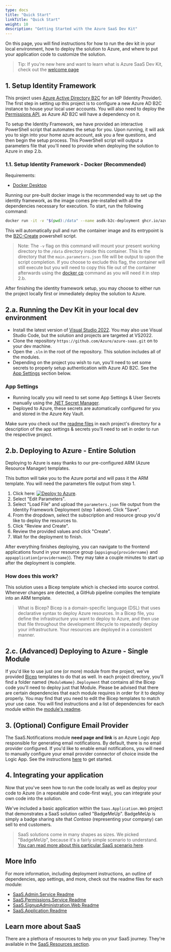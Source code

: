 ```yaml
---
type: docs
title: "Quick Start"
linkTitle: "Quick Start"
weight: 10
description: "Getting Started with the Azure SaaS Dev Kit"
---
```


On this page, you will find instructions for how to run the dev kit in your local environment, how to deploy the solution to Azure, and where to put your application code to customize the solution.

> Tip: If you're new here and want to learn what is Azure SaaS Dev Kit, check out the [welcome page](..)

## 1. Setup Identity Framework

This project uses [Azure Active Directory B2C](https://docs.microsoft.com/azure/active-directory-b2c/overview) for an IdP (Identity Provider). The first step in setting up this project is to configure a new Azure AD B2C instance to house your local user accounts. You will also need to deploy the [Permissions API](../components/identity/permissions-service), as Azure AD B2C will have a dependency on it.

To setup the Identity Framework, we have provided an interactive PowerShell script that automates the setup for you. Upon running, it will ask you to sign into your home azure account, ask you a few questions, and then begin the setup process. This PowerShell script will output a parameters file that you'll need to provide when deploying the solution to Azure in step 2.b.

### 1.1. Setup Identity Framework - Docker (Recommended)

Requirements:

- [Docker Desktop](https://www.docker.com/products/docker-desktop/)

Running our pre-built docker image is the recommended way to set up the identity framework, as the image comes pre-installed with all the dependencies necessary for execution. To start, run the following command:

```bash
docker run -it -v "$(pwd):/data" --name asdk-b2c-deployment ghcr.io/azure/azure-saas/asdk-identity-setup:latest
```

This will automatically pull and run the container image and its entrypoint is the [B2C-Create](https://github.com/Azure/azure-saas/blob/main/src/Saas.Identity/Saas.IdentityProvider/scripts/B2C-Create.ps1) powershell script.

> Note: The `-v` flag on this command will mount your present working directory to the `/data` directory inside this container. This is the directory that the `main.parameters.json` file will be output to upon the script completion. If you choose to exclude this flag, the container will still execute but you will need to copy this file out of the container afterwards using the [docker cp](https://docs.docker.com/engine/reference/commandline/cp/) command as you will need it in step 2.b.

After finishing the identity framework setup, you may choose to either run the project locally first or immediately deploy the solution to Azure.

## 2.a. Running the Dev Kit in your local dev environment

- Install the latest version of [Visual Studio 2022](https://visualstudio.microsoft.com/vs/). You may also use Visual Studio Code, but the solution and projects are targeted at VS2022.
- Clone the repository `https://github.com/Azure/azure-saas.git` on to your dev machine.
- Open the `.sln` in the root of the repository. This solution includes all of the modules.
- Depending on the project you wish to run, you'll need to set some secrets to properly setup authentication with Azure AD B2C. See the [App Settings](#app-settings) section below.

### App Settings

- Running locally you will need to set some App Settings & User Secrets manually using the [.NET Secret Manager](https://docs.microsoft.com/en-us/aspnet/core/security/key-vault-configuration?view=aspnetcore-6.0#secret-storage-in-the-development-environment).
- Deployed to Azure, these secrets are automatically configured for you and stored in the Azure Key Vault.

Make sure you check out the [readme files](#more-info) in each project's directory for a description of the app settings & secrets you'll need to set in order to run the respective project.

## 2.b. Deploying to Azure - Entire Solution

Deploying to Azure is easy thanks to our pre-configured ARM (Azure Resource Manager) templates.

This button will take you to the Azure portal and will pass it the ARM template. You will need the parameters file output from step 1.

1. Click here: [![Deploy to Azure](https://aka.ms/deploytoazurebutton)](https://portal.azure.com/#create/Microsoft.Template/uri/https%3A%2F%2Fraw.githubusercontentcom%2FAzure%2Fazure-saas%2Fusers%2Fchixcancode%2Fb2cpowershell%2Fsrc%2FSaas.IaC%2Fmain.json).
2. Select "Edit Parameters".
3. Select "Load File" and upload the `parameters.json` file output from the Identity Framework Deployment (step 1 above). Click "Save". 
4. From the dropdown, select the subscription and resource group you'd like to deploy the resources to.
5. Click "Review and Create".
6. Review the provided values and click "Create".
7. Wait for the deployment to finish.


After everything finishes deploying, you can navigate to the frontend applications found in your resource group (`appsignup{providername}` and `appapplication{providername}`). They may take a couple minutes to start up after the deployment is complete.

### How does this work?

This solution uses a Bicep template which is checked into source control. Whenever changes are detected, a GitHub pipeline compiles the template into an ARM template.

> What is Bicep?
> Bicep is a domain-specific language (DSL) that uses declarative syntax to deploy Azure resources. In a Bicep file, you define the infrastructure you want to deploy to Azure, and then use that file throughout the development lifecycle to repeatedly deploy your infrastructure. Your resources are deployed in a consistent manner.

## 2.c. (Advanced) Deploying to Azure - Single Module

If you'd like to use just one (or more) module from the project, we've provided [Bicep](https://docs.microsoft.com/azure/azure-resource-manager/bicep/) templates to do that as well. In each project directory, you'll find a folder named `{ModuleName}.Deployment` that contains all the Bicep code you'll need to deploy just that Module. Please be advised that there are certain dependencies that each module requires in order for it to deploy properly. You may find that you need to edit the Bicep templates to match your use case. You will find instructions and a list of dependencies for each module within the [module's readme](#more-info).

## 3. (Optional) Configure Email Provider

The SaaS.Notifications module **need page and link** is an Azure Logic App responsible for generating email notifications. By default, there is no email provider configured. If you'd like to enable email notifications, you will need to manually configure your email provider connector of choice inside the Logic App. See the instructions [here](../components/saas-notifications) to get started.

## 4. Integrating your application

Now that you've seen how to run the code locally as well as deploy your code to Azure (in a repeatable and code-first way), you can integrate your own code into the solution.

We've included a basic application within the `Saas.Application.Web` project that demonstrates a SaaS solution called "BadgeMeUp". BadgeMeUp is simply a badge sharing site that *Contoso* (representing your company) can sell to end customers.

> SaaS solutions come in many shapes as sizes. We picked "BadgeMeUp", because it's a fairly simple scenario to understand. [You can read more about this particular SaaS scenario here](../resources/contoso-badgemeup/).

## More Info

For more information, including deployment instructions, an outline of dependencies, app settings, and more, check out the readme files for each module:

- [SaaS.Admin.Service Readme](https://github.com/Azure/azure-saas/tree/main/src/Saas.Admin)
- [SaaS.Permissions.Service Readme](https://github.com/Azure/azure-saas/tree/main/src/Saas.Permissions)
- [SaaS.SignupAdministration.Web Readme](https://github.com/Azure/azure-saas/tree/main/src/Saas.SignupAdministration)
- [SaaS.Application Readme](https://github.com/Azure/azure-saas/tree/main/src/Saas.Application)

## Learn more about SaaS

There are a plethora of resources to help you on your SaaS journey. They're available in the [SaaS Resources section](../resources/additional-recommended-resources/).

